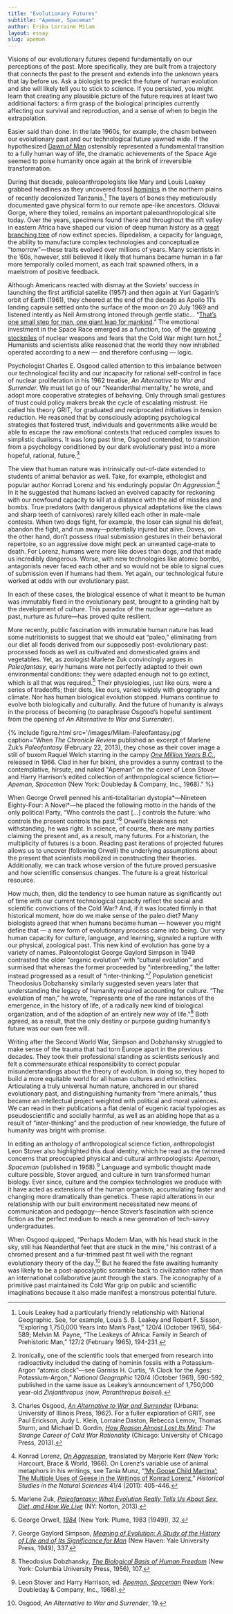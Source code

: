 ```yaml
---
title: "Evolutionary Futures"
subtitle: "Apeman, Spaceman"
author: Erika Lorraine Milam
layout: essay
slug: apeman
---
```

Visions of our evolutionary futures depend fundamentally on our
perceptions of the past. More specifically, they are built from a
trajectory that connects the past to the present and extends into the
unknown years that lay before us. Ask a biologist to predict the future
of human evolution and she will likely tell you to stick to science. If
you persisted, you might learn that creating any plausible picture of
the future requires at least two additional factors: a firm grasp of the
biological principles currently affecting our survival and reproduction,
and a sense of when to begin the extrapolation.

Easier said than done. In the late 1960s, for example, the chasm between our evolutionary past
and our technological future yawned wide. If the hypothesized [Dawn of
Man](https://www.youtube.com/watch?v=ML1OZCHixR0) ostensibly represented
a fundamental transition to a fully human way of life, the dramatic
achievements of the Space Age seemed to poise humanity once again at the
brink of irreversible transformation.

During that decade, paleoanthropologists like Mary and Louis Leakey
grabbed headlines as they uncovered fossil
[hominins](http://www.smithsonianmag.com/science-nature/whats-in-a-name-hominid-versus-hominin-216054/)
in the northern plains of recently decolonized Tanzania.[^1] The layers
of bones they meticulously documented gave physical form to our remote
ape-like ancestors. Olduvai Gorge, where they toiled, remains an
important paleoanthropological site today. Over the years, specimens
found there and throughout the rift valley in eastern Africa have shaped
our vision of deep human history as a [great branching
tree](http://humanorigins.si.edu/evidence/human-family-tree) of now
extinct species. Bipedalism, a capacity for language, the ability to
manufacture complex technologies and conceptualize “tomorrow”—these
traits evolved over millions of years. Many scientists in the ’60s,
however, still believed it likely that humans became human in a far more
temporally coiled moment, as each trait spawned others, in a maelstrom
of positive feedback.

Although Americans reacted with dismay at the Soviets’ success in
launching the first artificial satellite (1957) and then again at Yuri
Gagarin’s orbit of Earth (1961), they cheered at the end of the decade
as Apollo 11’s landing capsule settled onto the surface of the moon on
20 July 1969 and listened intently as Neil Armstrong intoned through
gentle static… “[That’s one small step for man, one giant leap for
mankind](http://www.youtube.com/watch?v=Z9WDsgCIroE).” The emotional
investment in the Space Race emerged as a function, too, of the [growing stockpiles](http://blog.nuclearsecrecy.com/2012/05/11/friday-image-visualizing-the-stockpile/) of nuclear weapons and fears that the Cold War might turn hot.[^2]
Humanists and scientists alike reasoned that the world they now
inhabited operated according to a new — and therefore confusing — logic.

Psychologist Charles E. Osgood called attention to this imbalance
between our technological facility and our incapacity for rational
self-control in face of nuclear proliferation in his 1962 treatise, *An
Alternative to War and Surrender.* We must let go of our “Neanderthal
mentality,” he wrote, and adopt more cooperative strategies of behaving.
Only through small gestures of trust could policy makers break the cycle
of escalating mistrust. He called his theory GRIT, for *g*raduated and
*r*eciprocated *i*nitiatives in *t*ension reduction. He reasoned that by
consciously adopting psychological strategies that fostered trust,
individuals and governments alike would be able to escape the raw
emotional contests that reduced complex issues to simplistic dualisms.
It was long past time, Osgood contended, to transition from a psychology
conditioned by our dark evolutionary past into a more hopeful, rational,
future.[^3]

The view that human nature was intrinsically out-of-date extended to
students of animal behavior as well. Take, for example, ethologist and
popular author Konrad Lorenz and his enduringly popular *On
Aggression*.[^4] In it he suggested that humans lacked an evolved
capacity for reckoning with our newfound capacity to kill at a distance
with the aid of missiles and bombs. True predators (with dangerous
physical adaptations like the claws and sharp teeth of carnivores)
rarely killed each other in male-male contests. When two dogs fight,
for example, the loser can signal his defeat, abandon the fight, and run
away—potentially injured but alive. Doves, on the other hand, don’t
possess ritual submission gestures in their behavioral repertoire, so an
aggressive dove might peck an unwanted cage-mate to death. For Lorenz,
humans were more like doves than dogs, and that made us incredibly
dangerous. Worse, with new technologies like atomic bombs, antagonists
never faced each other and so would not be able to signal cues of
submission even if humans had them. Yet again, our technological future
worked at odds with our evolutionary past.

In each of these cases, the biological essence of what it meant to be
human was immutably fixed in the evolutionary past, brought to a
grinding halt by the development of culture. This paradox of the nuclear
age—nature as past, nurture as future—has proved quite resilient.

More recently, public fascination with immutable human nature has lead
some nutritionists to suggest that we should eat “paleo,” eliminating
from our diet all foods derived from our supposedly post-evolutionary
past: processed foods as well as cultivated and domesticated grains and
vegetables. Yet, as zoologist Marlene Zuk convincingly argues in
*Paleofantasy*, early humans were not perfectly adapted to their own
environmental conditions: they were adapted enough not to go extinct,
which is all that was required.[^5] Their physiologies, just like ours,
were a series of tradeoffs; their diets, like ours, varied widely with
geography and climate. Nor has human biological evolution stopped.
Humans continue to evolve both biologically and culturally. And the
future of humanity is always in the process of becoming (to paraphrase
Osgood’s hopeful sentiment from the opening of *An Alternative to War
and Surrender*).

{% include figure.html src='/images/Milam-Paleofantasy.jpg' caption="When *The Chronicle Review* published an excerpt of Marlene Zuk’s *Paleofantasy* (February 22, 2013), they chose as their cover image a still of buxom Raquel Welch starring in the campy [*One Million Years B.C.*](https://www.youtube.com/watch?v=gSYmJur0Npw), released in 1966. Clad in her fur bikini, she provides a sunny contrast to the contemplative, hirsute, and naked \"Apeman\" on the cover of Leon Stover and Harry Harrison’s edited collection of anthropological science fiction—*Apeman, Spaceman* (New York: Doubleday & Company, Inc., 1968)." %}

When George Orwell penned his anti-totalitarian dystopia*—Nineteen
Eighty-Four: A Novel*—he placed the following motto in the hands of the
only political Party, “Who controls the past […] controls the future:
who controls the present controls the past.”[^6] Orwell’s bleakness not
withstanding, he was right. In science, of course, there are many
parties claiming the present and, as a result, many futures. For a
historian, the multiplicity of futures is a boon. Reading past
iterations of projected futures allows us to uncover (following Orwell)
the underlying assumptions about the present that scientists mobilized
in constructing their theories. Additionally, we can track whose version
of the future proved persuasive and how scientific consensus changes.
The future is a great historical resource.

How much, then, did the tendency to see human nature as significantly
out of time with our current technological capacity reflect the social
and scientific convictions of the Cold War? And, if it was located
firmly in that historical moment, how do we make sense of the paleo
diet? Many biologists agreed that when humans became human — however you
might define that — a new form of evolutionary process came into being.
Our very human capacity for culture, language, and learning, signaled a
rupture with our physical, zoological past. This new kind of evolution
has gone by a variety of names. Paleontologist George Gaylord Simpson in
1949 contrasted the older “organic evolution” with “cultural evolution”
and surmised that whereas the former proceeded by “interbreeding,” the
latter instead progressed as a result of “inter-thinking.”[^7]
Population geneticist Theodosius Dobzhansky similarly suggested seven
years later that understanding the legacy of humanity required
accounting for culture. “The evolution of man,” he wrote, “represents
one of the rare instances of the emergence, in the history of life, of a
radically new kind of biological organization, and of the adoption of an
entirely new way of life.”[^8] Both agreed, as a result, that the only
destiny or purpose guiding humanity’s future was our own free will.

Writing after the Second World War, Simpson and Dobzhansky struggled to
make sense of the trauma that had torn Europe apart in the previous
decades. They took their professional standing as scientists seriously
and felt a commensurate ethical responsibility to correct popular
misunderstandings about the theory of evolution. In doing so, they hoped
to build a more equitable world for all human cultures and ethnicities.
Articulating a truly universal human nature, anchored in our shared
evolutionary past, and distinguishing humanity from “mere animals,” thus
became an intellectual project weighted with political and moral
valences. We can read in their publications a flat denial of eugenic
racial typologies as pseudoscientific and socially harmful, as well as
an abiding hope that as a result of “inter-thinking” and the production
of new knowledge, the future of humanity was bright with promise.

In editing an anthology of anthropological science fiction,
anthropologist Leon Stover also highlighted this dual identity, which he
read as the twinned concerns that preoccupied physical and cultural
anthropologists: *Apeman, Spaceman* (published in 1968)*.*[^9] Language
and symbolic thought made culture possible, Stover argued, and culture
in turn transformed human biology. Ever since, culture and the complex
technologies we produce with it have acted as extensions of the human
organism, accumulating faster and changing more dramatically than
genetics. These rapid alterations in our relationship with our built
environment necessitated new means of communication and pedagogy—hence
Stover’s fascination with science fiction as the perfect medium to reach
a new generation of tech-savvy undergraduates.

When Osgood quipped, “Perhaps Modern Man, with his head stuck in the
sky, still has Neanderthal feet that are stuck in the mire,” his
contrast of a chromed present and a fur-trimmed past fit well with the
regnant evolutionary theory of the day.[^10] But he feared the fate
awaiting humanity was likely to be a post-apocalyptic scramble back to
civilization rather than an international collaborative jaunt through
the stars. The iconography of a primitive past maintained its Cold War
grip on public and scientific imaginations because it also made manifest
a monstrous potential future.

[^1]: Louis Leakey had a particularly friendly relationship with
    National Geographic. See, for example, Louis S. B. Leakey and Robert
    F. Sisson, “Exploring 1,750,000 Years Into Man’s Past,” 120/4
    (October 1961), 564-589; Melvin M. Payne, “The Leakeys of Africa:
    Family in Search of Prehistoric Man,” 127/2 (February 1965),
    194-231.

[^2]: Ironically, one of the scientific tools that emerged from research
    into radioactivity included the dating of hominin fossils with a
    Potassium-Argon “atomic clock”—see Garniss H. Curtis, “A Clock for
    the Ages: Potassium-Argon,” *National Geographic* 120/4 (October
    1961), 590-592, published in the same issue as Leakey’s announcement
    of 1,750,000 year-old *Zinjanthropus* (now, *Paranthropus boisei*).

[^3]: Charles Osgood, [*An Alternative to War and Surrender*](http://www.worldcat.org/title/alternative-to-war-or-surrender/oclc/185922) (Urbana: University of Illinois Press,
    1962). For a fuller exploration of GRIT, see Paul Erickson, Judy L.
    Klein, Lorraine Daston, Rebecca Lemov, Thomas Sturm, and Michael D.
    Gordin, [*How Reason Almost Lost Its Mind*](http://books.google.com/books?id=-b0BAgAAQBAJ)*: The
    Strange Career of Cold War Rationality* (Chicago: University of Chicago Press, 2013).

[^4]: Konrad Lorenz, [*On Aggression*](http://books.google.com/books?id=rxSjKHkZvQ0C), translated by
    Marjorie Kerr (New York: Harcourt, Brace & World, 1966). On Lorenz’s
    variable use of animal metaphors in his writings, see Tania Munz,
    “[‘My Goose Child Martina’: The Multiple Uses of Geese in the Writings of Konrad Lorenz](http://www.jstor.org/discover/10.1525/hsns.2011.41.4.405),” *Historical Studies in the Natural Sciences* 41/4 (2011): 405-446.

[^5]: Marlene Zuk, [*Paleofantasy: What Evolution Really Tells Us About Sex, Diet, and How We Live*](http://books.google.com/books?id=OzyYc5n13scC) (NY: Norton, 2013).

[^6]: George Orwell, [*1984*](http://www.worldcat.org/title/1984-a-novel/oclc/62259482) (New York: Plume, 1983 [1949]), 32.

[^7]: George Gaylord Simpson, [*Meaning of Evolution: A Study of the History of Life and of Its Significance for Man*](http://www.worldcat.org/title/meaning-of-evolution-a-study-of-the-history-of-life-and-of-its-significance-for-man/oclc/1005731) (New Haven: Yale University Press, 1949), 337.

[^8]: Theodosius Dobzhansky, [*The Biological Basis of Human Freedom*](http://www.worldcat.org/title/biological-basis-of-human-freedom/oclc/171164) (New York: Columbia University Press, 1956), 107.

[^9]: Leon Stover and Harry Harrison, ed. [*Apeman, Spaceman*](http://www.worldcat.org/title/apeman-spaceman/oclc/15288853) (New York: Doubleday & Company, Inc., 1968).

[^10]: Osgood, *An Alternative to War and Surrender*, 19.

